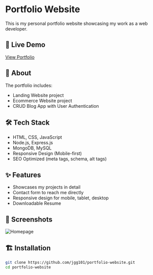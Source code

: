 # Portfolio Website

This is my personal portfolio website showcasing my work as a web developer.

## 🚀 Live Demo
[View Portfolio](https://jgg101.github.io/portfolio-website)

## 📖 About
The portfolio includes:
- Landing Website project
- Ecommerce Website project
- CRUD Blog App with User Authentication

## 🛠️ Tech Stack
- HTML, CSS, JavaScript
- Node.js, Express.js
- MongoDB, MySQL
- Responsive Design (Mobile-first)
- SEO Optimized (meta tags, schema, alt tags)

## ✨ Features
- Showcases my projects in detail
- Contact form to reach me directly
- Responsive design for mobile, tablet, desktop
- Downloadable Resume

## 📸 Screenshots
![Homepage](assets/screenshots/homepage.png)

## 🏗️ Installation
```bash
git clone https://github.com/jgg101/portfolio-website.git
cd portfolio-website
